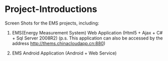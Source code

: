 # Project-Introductions
Screen Shots for the EMS projects, including:

1. EMS(Energy Measurement System) Web Application (Html5 + Ajax + C# + Sql Server 2008R2)
(p.s. This application can also be accessed by the address http://thems.chinacloudapp.cn:880)

2. EMS Android Application (Android + Web Service)
